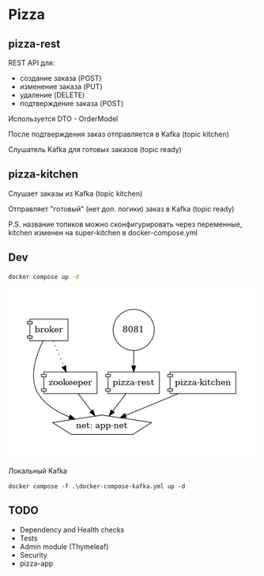 # Pizza

## pizza-rest

REST API для:
- создание заказа (POST)
- изменение заказа (PUT)
- удаление (DELETE)
- подтверждение заказа (POST)

Используется DTO - OrderModel

После подтверждения заказ отправляется в Kafka (topic kitchen)

Слушатель Kafka для готовых заказов (topic ready)

## pizza-kitchen

Слушает заказы из Kafka (topic kitchen)

Отправляет "готовый" (нет доп. логики) заказ в Kafka (topic ready)

P.S. название топиков можно сконфигурировать через переменные, kitchen изменен на super-kitchen в docker-compose.yml 

## Dev

```sh
docker compose up -d
```

<img src="docker-compose.png" alt="">

Локальный Kafka
```shell
docker compose -f .\docker-compose-kafka.yml up -d 
```

## TODO

- Dependency and Health checks
- Tests
- Admin module (Thymeleaf)
- Security
- pizza-app